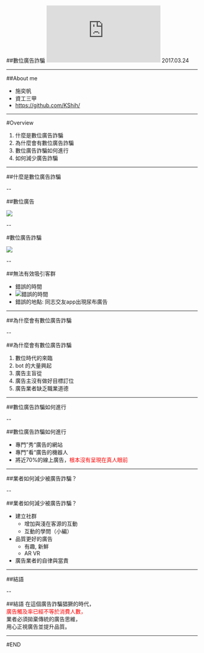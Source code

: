 
##數位廣告詐騙
![](https://pgw.udn.com.tw/gw/photo.php?u=https://uc.udn.com.tw/photo/2016/08/20/2/2510423.jpg)
2017.03.24


---

##About me

- 施奕帆
- 資工三甲
- https://github.com/KShih/


---

#Overview

1. 什麼是數位廣告詐騙
1. 為什麼會有數位廣告詐騙
1. 數位廣告詐騙如何進行
1. 如何減少廣告詐騙

---

##什麼是數位廣告詐騙

--

##數位廣告

![](fbad.png)

--

#數位廣告詐騙

![](fraud1.png)

--

##無法有效吸引客群
- 錯誤的時間
- ![錯誤的時間](fraud2.png) <!-- .element: width="30%"  -->
- 錯誤的地點: 同志交友app出現尿布廣告

---

##為什麼會有數位廣告詐騙

--

##為什麼會有數位廣告詐騙
1. 數位時代的來臨
1. bot 的大量興起
1. 廣告主盲從
1. 廣告主沒有做好目標訂位
1. 廣告業者缺乏職業道德

---

##數位廣告詐騙如何進行

--

##數位廣告詐騙如何進行
- 專門”秀“廣告的網站
- 專門”看“廣告的機器人
- 將近70%的線上廣告，<span style="color:#f00">根本沒有呈現在真人眼前</span>

---

##業者如何減少被廣告詐騙？

--

##業者如何減少被廣告詐騙？
- 建立社群
    - 增加與淺在客源的互動
    - 互動的學問（小編）
- 品質更好的廣告
    - 有趣, 新鮮
    - AR VR
- 廣告業者的自律與當責

---

##結語

--

##結語
在這個廣告詐騙猖獗的時代，<br>
<span style="color:#f00">廣告觸及率已經不等於消費人數，</span><br>
業者必須拋棄傳統的廣告思維，<br>
用心正視廣告並提升品質。

---

#END

